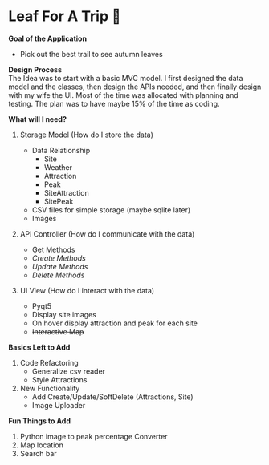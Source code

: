 # Leaf For A Trip :maple_leaf:

**Goal of the Application**
- Pick out the best trail to see autumn leaves

**Design Process**
<br />
The Idea was to start with a basic MVC model. I first designed the data model and the classes, then design the APIs needed, and then finally design with my wife the UI. Most of the time was allocated with planning and testing. The plan was to have maybe 15% of the time as coding.

**What will I need?**

1. Storage Model (How do I store the data)
	- Data Relationship
		- Site
		- ~~Weather~~
		- Attraction
		- Peak
		- SiteAttraction
		- SitePeak
	- CSV files for simple storage (maybe sqlite later)
	- Images

2. API Controller (How do I communicate with the data)
	- Get Methods
	- *Create Methods*
	- *Update Methods*
	- *Delete Methods*

3. UI View (How do I interact with the data)
	- Pyqt5
	- Display site images
	- On hover display attraction and peak for each site
	- ~~Interactive Map~~

**Basics Left to Add**

1. Code Refactoring 
	- Generalize csv reader
	- Style Attractions
2. New Functionality
	- Add Create/Update/SoftDelete (Attractions, Site)
	- Image Uploader

**Fun Things to Add**

1. Python image to peak percentage Converter
2. Map location
3. Search bar